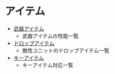 # アイテム

- [武器アイテム](Item_Weapon.md)
  - 武器アイテムの性能一覧
- [ドロップアイテム](Item_Drop.md)
  - 敵性ユニットのドロップアイテム一覧
- [キーアイテム](Item_Key.md)
  - キーアイテム対応一覧

